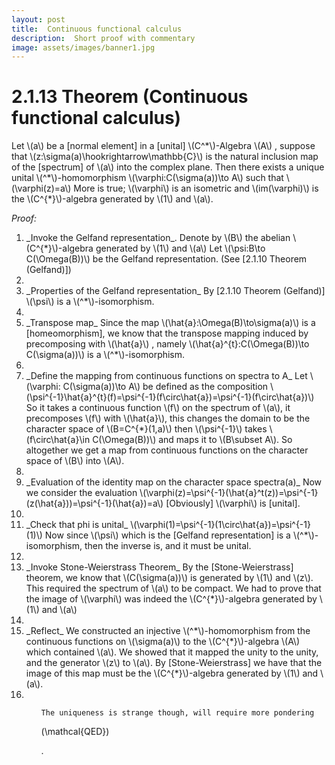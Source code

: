 ```yaml
---
layout: post
title:  Continuous functional calculus
description:  Short proof with commentary
image: assets/images/banner1.jpg
---
```




# 2.1.13 Theorem (Continuous functional calculus)
<body>
<p>Let \(a\) be a [normal element] in a [unital] \(C^*\)-Algebra \(A\) , suppose that \(z:\sigma(a)\hookrightarrow\mathbb{C}\) is the natural inclusion map of the [spectrum] of \(a\) into the complex plane. Then there exists a unique unital \(^*\)-homomorphism \(\varphi:C(\sigma(a))\to A\) such that \(\varphi(z)=a\)
More is true; \(\varphi\) is an isometric and \(im(\varphi)\) is the \(C^{*}\)-algebra generated by \(1\) and \(a\).<p>

_Proof:_
<ol>
<li>  _Invoke the Gelfand representation_.
    Denote by \(B\) the abelian \(C^{*}\)-algebra generated by \(1\) and \(a\)
    Let   \(\psi:B\to C(\Omega(B))\) be the Gelfand representation.
     (See [2.1.10 Theorem (Gelfand)])<li> 
<li>  _Properties of the Gelfand representation_ 
    By [2.1.10 Theorem (Gelfand)] \(\psi\) is a \(^*\)-isomorphism.<li> 
<li>  _Transpose map_ 
    Since the map \(\hat{a}:\Omega(B)\to\sigma(a)\) is a [homeomorphism], we know that the transpose mapping induced by precomposing with  \(\hat{a}\) , namely \(\hat{a}^{t}:C(\Omega(B))\to C(\sigma(a))\) is a \(^*\)-isomorphism.<li> 
<li>  _Define the mapping from continuous functions on spectra to A_
    Let \(\varphi: C(\sigma(a))\to A\) be defined as the composition 
    \(\psi^{-1}\hat{a}^{t}(f)=\psi^{-1}(f\circ\hat{a})=\psi^{-1}(f\circ\hat{a})\)
     So it takes a continuous function \(f\) on the spectrum of \(a\), it precomposes \(f\) with \(\hat{a}\), this changes the domain to be the character space of \(B=C^{*}(1,a)\) then \(\psi^{-1}\) takes \(f\circ\hat{a}\in C(\Omega(B))\) and maps it to \(B\subset A\). So altogether we get a map from continuous functions on the character space of \(B\) into \(A\).<li> 
<li>  _Evaluation of the identity map on the character space spectra(a)_
    Now we consider the evaluation \(\varphi(z)=\psi^{-1}(\hat{a}^t(z))=\psi^{-1}(z(\hat{a}))=\psi^{-1}(\hat{a})=a\)
    [Obviously] \(\varphi\) is [unital].<li> 
<li> _Check that phi is unital_
    \(\varphi(1)=\psi^{-1}(1\circ\hat{a})=\psi^{-1}(1)\) 
    Now since \(\psi\) which is the [Gelfand representation] is a \(^*\)-isomorphism, then the inverse is, and it must be unital.<li> 
<li> _Invoke Stone-Weierstrass Theorem_
    By the [Stone-Weierstrass] theorem, we know that \(C(\sigma(a))\) is generated by \(1\) and \(z\). This required the spectrum of \(a\) to be compact. We had to prove that the image of \(\varphi\) was indeed the \(C^{*}\)-algebra generated by \(1\) and \(a\)<li> 
<li> _Reflect_
    We constructed an injective \(^*\)-homomorphism from the continuous functions on \(\sigma(a)\) to the \(C^{*}\)-algebra \(A\) which contained \(a\).
    We showed that it mapped the unity to the unity, and the generator \(z\) to \(a\). By [Stone-Weierstrass] we have that the image of this map must be the \(C^{*}\)-algebra generated by \(1\) and \(a\).<li> 
<ol>

    The uniqueness is strange though, will require more pondering
\(\mathcal{QED}\)
</body>.